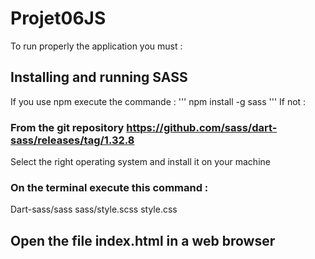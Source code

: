 # Projet06JS

To run properly the application you must :
## Installing and running SASS
If you use npm execute the commande : ''' npm install -g sass '''
If not : 
### From the git repository https://github.com/sass/dart-sass/releases/tag/1.32.8
Select the right operating system and install it on your machine
### On the terminal execute this command :
Dart-sass/sass sass/style.scss style.css

## Open the file index.html in a web browser
